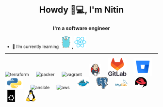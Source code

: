 <!--
**nitinda/nitinda** is a ✨ _special_ ✨ repository because its `README.md` (this file) appears on your GitHub profile.

Here are some ideas to get you started:

- 🔭 I’m currently working on ...
- 🌱 I’m currently learning ...
- 👯 I’m looking to collaborate on ...
- 🤔 I’m looking for help with ...
- 💬 Ask me about ...
- 📫 How to reach me: ...
- 😄 Pronouns: ...
- ⚡ Fun fact: ...
-->

<h1 align="center">Howdy 👋💻, I'm Nitin</h1>
<h3 align="center">I'm a software engineer</h3>

- 🌱 I’m currently learning **<img src="https://raw.githubusercontent.com/devicons/devicon/master/icons/go/go-original.svg" alt="go" width="40" height="40"/>, <img src="https://raw.githubusercontent.com/devicons/devicon/master/icons/react/react-original.svg" alt="react" width="40" height="40"/>**

---

<p align="left">
  <img src="https://www.terraform.io/assets/images/og-image-8b3e4f7d.png" alt="terraform" width="40" height="40"/>
  &nbsp;&nbsp;&nbsp;&nbsp;
  <img src="https://www.datocms-assets.com/2885/1588883226-packerverticallogofullcolorrgb.svg" alt="packer" width="40" height="40"/>
  &nbsp;&nbsp;&nbsp;&nbsp;
  <img src="https://www.datocms-assets.com/2885/1588883135-vagrantverticallogofullcolorrgb.svg" alt="vagrant" width="40" height="40"/>
  &nbsp;&nbsp;&nbsp;&nbsp;
  <img src="https://raw.githubusercontent.com/devicons/devicon/master/icons/jenkins/jenkins-original.svg" alt="jenkins" width="40" height="40"/>
  &nbsp;&nbsp;&nbsp;&nbsp;
  <img src="https://raw.githubusercontent.com/devicons/devicon/master/icons/gitlab/gitlab-original-wordmark.svg" alt="gitlab" width="60" height="60"/>
  &nbsp;&nbsp;&nbsp;&nbsp;
  <img src="https://raw.githubusercontent.com/devicons/devicon/master/icons/bitbucket/bitbucket-original.svg" alt="bitbucket" width="60" height="60"/>
  &nbsp;&nbsp;&nbsp;&nbsp;
  <img src="https://raw.githubusercontent.com/devicons/devicon/master/icons/python/python-original.svg" alt="python" width="60" height="40"/>
  &nbsp;&nbsp;&nbsp;&nbsp;
  <img src="https://upload.wikimedia.org/wikipedia/commons/2/24/Ansible_logo.svg" alt="ansible" width="40" height="40"/>
  &nbsp;&nbsp;&nbsp;&nbsp;
  <img src="https://cdn.worldvectorlogo.com/logos/amazon-web-services-logo.svg" alt="aws" width="40" height="40"/>
  &nbsp;&nbsp;&nbsp;&nbsp;
  <img src="https://raw.githubusercontent.com/devicons/devicon/master/icons/docker/docker-original.svg" alt="docker" width="40" height="40"/>
  &nbsp;&nbsp;&nbsp;&nbsp;
  <img src="https://raw.githubusercontent.com/devicons/devicon/master/icons/postgresql/postgresql-original.svg" alt="postgresql" width="40" height="40"/>
  &nbsp;&nbsp;&nbsp;&nbsp;
  <img src="https://raw.githubusercontent.com/devicons/devicon/master/icons/mysql/mysql-original-wordmark.svg" alt="mysql" width="40" height="40"/>
  &nbsp;&nbsp;&nbsp;&nbsp;
  <img src="https://raw.githubusercontent.com/devicons/devicon/master/icons/redhat/redhat-original.svg" alt="redhat" width="40" height="40"/>
  &nbsp;&nbsp;&nbsp;&nbsp;
  <img src="https://raw.githubusercontent.com/devicons/devicon/master/icons/ubuntu/ubuntu-plain.svg" alt="ubuntu" width="40" height="40"/>
  &nbsp;&nbsp;&nbsp;&nbsp;
  <img src="https://raw.githubusercontent.com/devicons/devicon/master/icons/linux/linux-original.svg" alt="linux" width="40" height="40"/>
  
</p>
